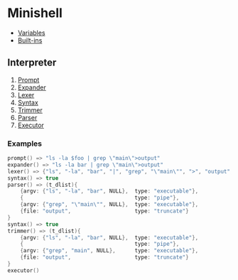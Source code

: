 # Minishell

- [Variables](./variables.md)
- [Built-ins](./built-ins.md)

## Interpreter

1. [Prompt](./prompt.md)
2. [Expander](./expander.md)
3. [Lexer](./lexer.md)
4. [Syntax](./syntax.md)
5. [Trimmer](./trimmer.md)
6. [Parser](./parser.md)
7. [Executor](./executor.md)

### Examples

```c
prompt() => "ls -la $foo | grep \"main\">output"
expander() => "ls -la bar | grep \"main\">output"
lexer() => {"ls", "-la", "bar", "|", "grep", "\"main\"", ">", "output", NULL }
syntax() => true
parser() => (t_dlist){
	{argv: {"ls", "-la", "bar", NULL},  type: "executable"},
	{                                   type: "pipe"},
	{argv: {"grep", "\"main\"", NULL},  type: "executable"},
	{file: "output",                    type: "truncate"}
}
syntax() => true
trimmer() => (t_dlist){
	{argv: {"ls", "-la", "bar", NULL},  type: "executable"},
	{                                   type: "pipe"},
	{argv: {"grep", "main", NULL},      type: "executable"},
	{file: "output",                    type: "truncate"}
}
executor()
```
